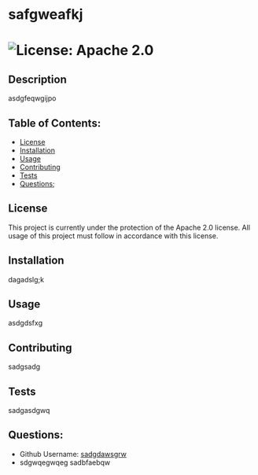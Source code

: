 # safgweafkj
#  ![License: Apache 2.0](https://img.shields.io/badge/License-Apache%202.0-informational?style=for-the-badge&logo=appveyor.svg)

## Description
asdgfeqwgijpo

## Table of Contents:
* [License](#license)
* [Installation](#installation)
* [Usage](#usage)
* [Contributing](#contributing)
* [Tests](#tests)
* [Questions](#questions);

## License
This project is currently under the protection of the Apache 2.0 license. 
All usage of this project must follow in accordance with this license.

## Installation
dagadslg;k

## Usage
asdgdsfxg

## Contributing
sadgsadg

## Tests
sadgasdgwq

## Questions:
* Github Username: [sadgdawsgrw](https://github.com/sadgdawsgrw)
* sdgwqegwqeg
sadbfaebqw

